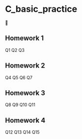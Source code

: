 # C_basic_practice

## Homework 1
Q1 Q2 Q3

## Homework 2
Q4 Q5 Q6 Q7

## Homework 3
Q8 Q9 Q10 Q11

## Homework 4
Q12 Q13 Q14 Q15